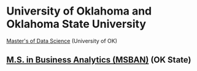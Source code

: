 # University of Oklahoma and Oklahoma State University

[Master's of Data Science](http://www.ou.edu/coe/dsa/about-dsa) \(University of OK\)

## [M.S. in Business Analytics \(MSBAN\)](https://business.okstate.edu/analytics/msban/academic.html) \(OK State\)

